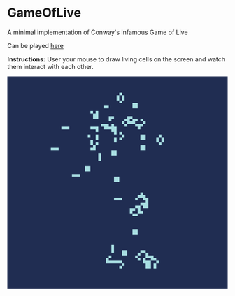 # GameOfLive
A minimal implementation of Conway's infamous Game of Live 

Can be played [here](https://openprocessing.org/sketch/1392620)

**Instructions:** User your mouse to draw living cells on the screen and watch them interact with each other.

![](screenshot.png)